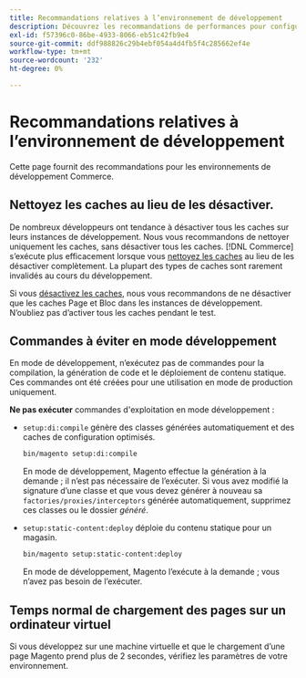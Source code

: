 ```yaml
---
title: Recommandations relatives à l’environnement de développement
description: Découvrez les recommandations de performances pour configurer votre environnement de développement Adobe Commerce local.
exl-id: f57396c0-86be-4933-8066-eb51c42fb9e4
source-git-commit: ddf988826c29b4ebf054a4d4fb5f4c285662ef4e
workflow-type: tm+mt
source-wordcount: '232'
ht-degree: 0%

---
```


# Recommandations relatives à l’environnement de développement

Cette page fournit des recommandations pour les environnements de développement Commerce.

## Nettoyez les caches au lieu de les désactiver.

De nombreux développeurs ont tendance à désactiver tous les caches sur leurs instances de développement. Nous vous recommandons de nettoyer uniquement les caches, sans désactiver tous les caches. [!DNL Commerce] s’exécute plus efficacement lorsque vous [nettoyez les caches](../configuration/cli/manage-cache.md#clean-and-flush-cache-types) au lieu de les désactiver complètement. La plupart des types de caches sont rarement invalidés au cours du développement.

Si vous [désactivez les caches](../configuration/cli/manage-cache.md#enable-or-disable-cache-types), nous vous recommandons de ne désactiver que les caches Page et Bloc dans les instances de développement. N’oubliez pas d’activer tous les caches pendant le test.

## Commandes à éviter en mode développement

En mode de développement, n’exécutez pas de commandes pour la compilation, la génération de code et le déploiement de contenu statique. Ces commandes ont été créées pour une utilisation en mode de production uniquement.

**Ne pas exécuter** commandes d&#39;exploitation en mode développement :

* `setup:di:compile` génère des classes générées automatiquement et des caches de configuration optimisés.

  ```bash
  bin/magento setup:di:compile
  ```

  En mode de développement, Magento effectue la génération à la demande ; il n’est pas nécessaire de l’exécuter. Si vous avez modifié la signature d’une classe et que vous devez générer à nouveau sa `factories/proxies/interceptors` générée automatiquement, supprimez ces classes ou le dossier _généré_.

* `setup:static-content:deploy` déploie du contenu statique pour un magasin.

  ```bash
  bin/magento setup:static-content:deploy
  ```

  En mode de développement, Magento l’exécute à la demande ; vous n’avez pas besoin de l’exécuter.

## Temps normal de chargement des pages sur un ordinateur virtuel

Si vous développez sur une machine virtuelle et que le chargement d’une page Magento prend plus de 2 secondes, vérifiez les paramètres de votre environnement.
